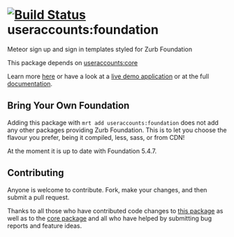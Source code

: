 [![Build Status](https://travis-ci.org/meteor-useraccounts/foundation.svg?branch=master)](https://travis-ci.org/meteor-useraccounts/foundation)
useraccounts:foundation
=======================

Meteor sign up and sign in templates styled for Zurb Foundation

This package depends on [useraccounts:core](https://github.com/meteor-useraccounts/core.git)

Learn more [here](http://accounts-templates.meteor.com) or have a look at a [live demo application](http://accounts-templates-foundation.meteor.com) or at the full [documentation](https://github.com/meteor-useraccounts/core).


## Bring Your Own Foundation

Adding this package with `mrt add useraccounts:foundation` does not add any other packages providing Zurb Foundation. This is to let you choose the flavour you prefer, being it compiled, less, sass, or from CDN!

At the moment it is up to date with Foundation 5.4.7.


## Contributing

Anyone is welcome to contribute. Fork, make your changes, and then submit a pull request.

Thanks to all those who have contributed code changes to [this package](https://github.com/meteor-useraccounts/foundation/graphs/contributors) as well as to the [core package](https://github.com/meteor-useraccounts/core/graphs/contributors) and all who have helped by submitting bug reports and feature ideas.
